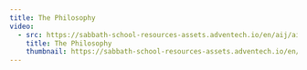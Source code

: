 ```yaml
---
title: The Philosophy
video:
  - src: https://sabbath-school-resources-assets.adventech.io/en/aij/aij-training-videos/assets/en-aij-the-philosophy.mp4
    title: The Philosophy
    thumbnail: https://sabbath-school-resources-assets.adventech.io/en/aij/aij-training-videos/assets/en-aij-the-philosophy.webp
---
```

